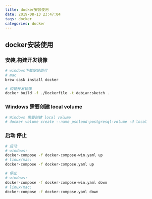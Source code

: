 ```yaml
---
title: docker安装使用
date: 2019-08-13 23:47:04
tags: docker
categories: docker
---
```


## docker安装使用

### 安装,构建开发镜像

```bash
# windows下载安装即可
# mac
brew cask install docker

# 构建开发镜像
docker build -f ./Dockerfile -t debian:sketch .
```

### Windows 需要创建 local volume

```bash
# Windows 需要创建 local volume
# docker volume create --name pscloud-postgresql-volume -d local
```

### 启动 停止

```bash
# 启动
# windows:
docker-compose -f docker-compose-win.yaml up
# linux/mac:
docker-compose -f docker-compose.yaml up

# 停止
# windows:
docker-compose -f docker-compose-win.yaml down
# linux/mac:
docker-compose -f docker-compose.yaml down
```

